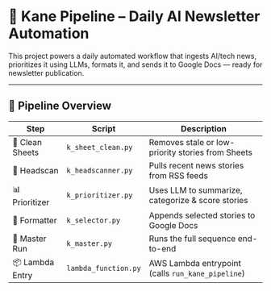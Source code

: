 # 🧠 Kane Pipeline – Daily AI Newsletter Automation

This project powers a daily automated workflow that ingests AI/tech news, prioritizes it using LLMs, formats it, and sends it to Google Docs — ready for newsletter publication.

---

## 🔁 Pipeline Overview

| Step             | Script               | Description |
|------------------|----------------------|-------------|
| 🧹 Clean Sheets   | `k_sheet_clean.py`    | Removes stale or low-priority stories from Sheets |
| 📰 Headscan      | `k_headscanner.py`    | Pulls recent news stories from RSS feeds |
| 📊 Prioritizer   | `k_prioritizer.py`    | Uses LLM to summarize, categorize & score stories |
| 📝 Formatter     | `k_selector.py`       | Appends selected stories to Google Docs |
| 🚀 Master Run    | `k_master.py`         | Runs the full sequence end-to-end |
| 📦 Lambda Entry  | `lambda_function.py`  | AWS Lambda entrypoint (calls `run_kane_pipeline`) |

